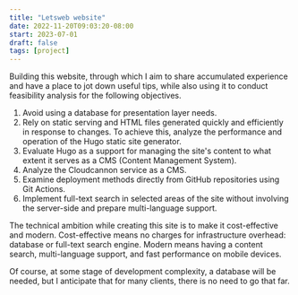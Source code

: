 ```yaml
---
title: "Letsweb website"
date: 2022-11-20T09:03:20-08:00
start: 2023-07-01
draft: false
tags: [project]
---
```


Building this website, through which I aim to share accumulated experience and have a place to jot down useful tips, while also using it to conduct feasibility analysis for the following objectives.

1) Avoid using a database for presentation layer needs.
2) Rely on static serving and HTML files generated quickly and efficiently in response to changes. To achieve this, analyze the performance and operation of the Hugo static site generator.
3) Evaluate Hugo as a support for managing the site's content to what extent it serves as a CMS (Content Management System).
4) Analyze the Cloudcannon service as a CMS.
5) Examine deployment methods directly from GitHub repositories using Git Actions.
6) Implement full-text search in selected areas of the site without involving the server-side and prepare multi-language support.

The technical ambition while creating this site is to make it cost-effective and modern. Cost-effective means no charges for infrastructure overhead: database or full-text search engine. Modern means having a content search, multi-language support, and fast performance on mobile devices.

Of course, at some stage of development complexity, a database will be needed, but I anticipate that for many clients, there is no need to go that far.
